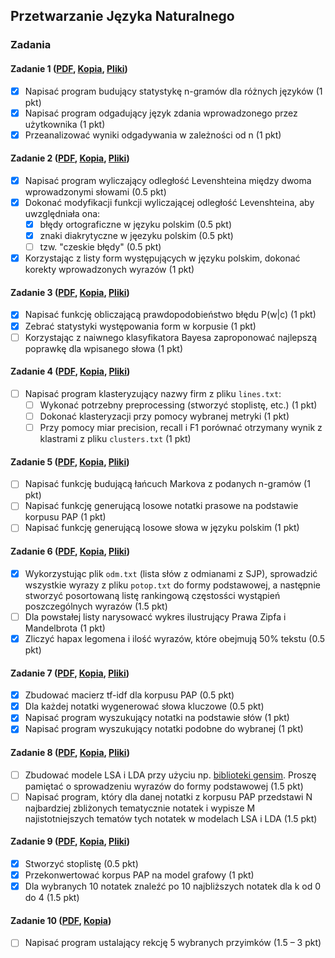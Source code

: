 ## Przetwarzanie Języka Naturalnego

### Zadania
#### Zadanie 1 ([PDF](http://home.agh.edu.pl/~wojtek/pjn2015/lab1.pdf), [Kopia](https://github.com/mkierc/pjn/blob/master/pdf/lab1.pdf), [Pliki](http://home.agh.edu.pl/~wojtek/pjn2015/lab1.tar.gz))
- [x] Napisać program budujący statystykę n-gramów dla różnych języków (1 pkt)
- [x] Napisać program odgadujący język zdania wprowadzonego przez użytkownika (1 pkt)
- [x] Przeanalizować wyniki odgadywania w zależności od n (1 pkt)

#### Zadanie 2 ([PDF](http://home.agh.edu.pl/~wojtek/pjn2015/lab2.pdf), [Kopia](https://github.com/mkierc/pjn/blob/master/pdf/lab2.pdf), [Pliki](http://home.agh.edu.pl/~wojtek/pjn2015/lab2.tar.gz))
- [x] Napisać program wyliczający odległość Levenshteina między dwoma wprowadzonymi słowami (0.5 pkt)
- [x] Dokonać modyfikacji funkcji wyliczającej odległość Levenshteina, aby uwzględniała ona:
  - [x] błędy ortograficzne w języku polskim (0.5 pkt)
  - [x] znaki diakrytyczne w jęezyku polskim (0.5 pkt)
  - [ ] tzw. "czeskie błędy" (0.5 pkt)
- [x] Korzystając z listy form występujących w języku polskim, dokonać korekty wprowadzonych wyrazów (1 pkt)

#### Zadanie 3 ([PDF](http://home.agh.edu.pl/~wojtek/pjn2015/lab3.pdf), [Kopia](https://github.com/mkierc/pjn/blob/master/pdf/lab3.pdf), [Pliki](http://home.agh.edu.pl/~wojtek/pjn2015/lab3.tar.gz))
- [x] Napisać funkcję obliczającą prawdopodobieństwo błędu P(w|c) (1 pkt)
- [x] Zebrać statystyki występowania form w korpusie (1 pkt)
- [ ] Korzystając z naiwnego klasyfikatora Bayesa zaproponować najlepszą poprawkę dla wpisanego słowa (1 pkt)

#### Zadanie 4 ([PDF](http://home.agh.edu.pl/~wojtek/pjn2015/lab4.pdf), [Kopia](https://github.com/mkierc/pjn/blob/master/pdf/lab4.pdf), [Pliki](http://home.agh.edu.pl/~wojtek/pjn2015/lab4.tar.gz))
- [ ] Napisać program klasteryzujący nazwy firm z pliku `lines.txt`:
  - [ ] Wykonać potrzebny preprocessing (stworzyć stoplistę, etc.) (1 pkt)
  - [ ] Dokonać klasteryzacji przy pomocy wybranej metryki (1 pkt)
  - [ ] Przy pomocy miar precision, recall i F1 porównać otrzymany wynik z klastrami z pliku `clusters.txt` (1 pkt)

#### Zadanie 5 ([PDF](http://home.agh.edu.pl/~wojtek/pjn2015/lab5.pdf), [Kopia](https://github.com/mkierc/pjn/blob/master/pdf/lab5.pdf), [Pliki](http://home.agh.edu.pl/~wojtek/pjn2015/lab5.tar.gz))
- [ ] Napisać funkcję budującą łańcuch Markova z podanych n-gramów (1 pkt)
- [ ] Napisać funkcję generującą losowe notatki prasowe na podstawie korpusu PAP (1 pkt)
- [ ] Napisać funkcję generującą losowe słowa w języku polskim (1 pkt)

#### Zadanie 6 ([PDF](http://home.agh.edu.pl/~wojtek/pjn2015/lab6.pdf), [Kopia](https://github.com/mkierc/pjn/blob/master/pdf/lab6.pdf), [Pliki](http://home.agh.edu.pl/~wojtek/pjn2015/lab6.tar.gz))
- [x] Wykorzystując plik `odm.txt` (lista słów z odmianami z SJP), sprowadzić wszystkie wyrazy z pliku `potop.txt` do formy podstawowej, a następnie stworzyć posortowaną listę rankingową częstosści wystąpień poszczególnych wyrazów (1.5 pkt)
- [ ] Dla powstałej listy narysowacć wykres ilustrujący Prawa Zipfa i Mandelbrota (1 pkt)
- [x] Zliczyć hapax legomena i ilość wyrazów, które obejmują 50% tekstu (0.5 pkt)

#### Zadanie 7 ([PDF](http://home.agh.edu.pl/~wojtek/pjn2015/lab7.pdf), [Kopia](https://github.com/mkierc/pjn/blob/master/pdf/lab7.pdf), [Pliki](http://home.agh.edu.pl/~wojtek/pjn2015/lab7.tar.gz))
- [x] Zbudować macierz tf-idf dla korpusu PAP (0.5 pkt)
- [x] Dla każdej notatki wygenerować słowa kluczowe (0.5 pkt)
- [x] Napisać program wyszukujący notatki na podstawie słów (1 pkt)
- [x] Napisać program wyszukujący notatki podobne do wybranej (1 pkt)

#### Zadanie 8 ([PDF](http://home.agh.edu.pl/~wojtek/pjn2015/lab8.pdf), [Kopia](https://github.com/mkierc/pjn/blob/master/pdf/lab8.pdf), [Pliki](http://home.agh.edu.pl/~wojtek/pjn2015/lab8.tar.gz))
- [ ] Zbudować modele LSA i LDA przy użyciu np. [biblioteki gensim](http://radimrehurek.com/gensim/tutorial.html). Proszę pamiętać o sprowadzeniu wyrazów do formy podstawowej (1.5 pkt)
- [ ] Napisać program, który dla danej notatki z korpusu PAP przedstawi N najbardziej zbliżonych tematycznie notatek i wypisze M najistotniejszych tematów tych notatek w modelach LSA i LDA (1.5 pkt)

#### Zadanie 9 ([PDF](http://home.agh.edu.pl/~wojtek/pjn2015/lab9.pdf), [Kopia](https://github.com/mkierc/pjn/blob/master/pdf/lab9.pdf), [Pliki](http://home.agh.edu.pl/~wojtek/pjn2015/lab9.tar.gz))
- [x] Stworzyć stoplistę (0.5 pkt)
- [x] Przekonwertować korpus PAP na model grafowy (1 pkt)
- [x] Dla wybranych 10 notatek znaleźć po 10 najbliższych notatek dla k od 0 do 4 (1.5 pkt)

#### Zadanie 10 ([PDF](http://home.agh.edu.pl/~wojtek/pjn2015/lab10.pdf), [Kopia](https://github.com/mkierc/pjn/blob/master/pdf/lab10.pdf))
- [ ] Napisać program ustalający rekcję 5 wybranych przyimków (1.5 – 3 pkt)
